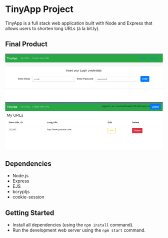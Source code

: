# TinyApp Project

TinyApp is a full stack web application built with Node and Express that allows users to shorten long URLs (à la bit.ly).

## Final Product

!["screenshot description"](https://github.com/michaelruhl/tinyapp/blob/master/docs/tinyAppLogin.png)
!["screenshot description"](https://github.com/michaelruhl/tinyapp/blob/master/docs/tinyAppURLS.png)

## Dependencies

- Node.js
- Express
- EJS
- bcryptjs
- cookie-session

## Getting Started

- Install all dependencies (using the `npm install` command).
- Run the development web server using the `npm start` command.
